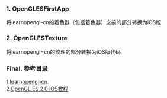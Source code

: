 ### 1. OpenGLESFirstApp
将learnopengl-cn的着色器（包括着色器）之前的部分转换为iOS版

### 2. OpenGLESTexture
将learnopengl=cn的纹理的部分转换为iOS版代码

### Final. 参考目录

1.[learnopengl-cn](https://learnopengl-cn.github.io/01%20Getting%20started/05%20Shaders/).  
2.[OpenGL ES 2.0 iOS教程](http://blog.csdn.net/column/details/opengl-es2-ios.html).  